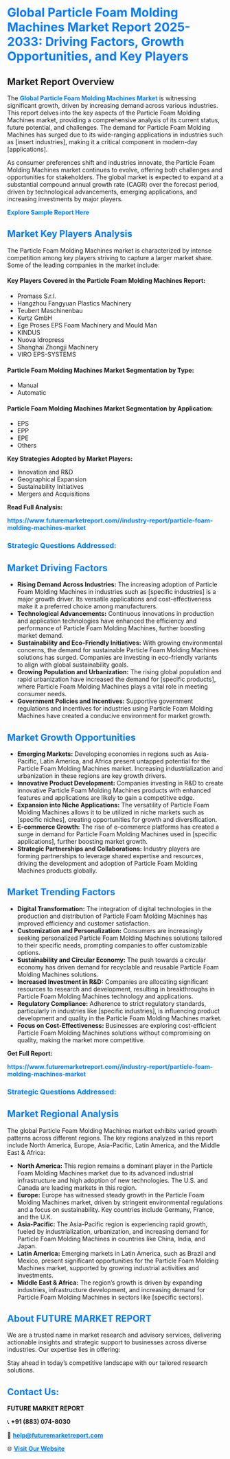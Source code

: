 <h1 style="color: #007BFF;">Global Particle Foam Molding Machines Market Report 2025-2033: Driving Factors, Growth Opportunities, and Key Players</h1>

<section id="overview">
<h2>Market Report Overview</h2>
<p>The <a href="https://www.futuremarketreport.com//industry-report/particle-foam-molding-machines-market" style="color: #007BFF; text-decoration: none;"><strong>Global Particle Foam Molding Machines Market</strong></a> is witnessing significant growth, driven by increasing demand across various industries. This report delves into the key aspects of the Particle Foam Molding Machines market, providing a comprehensive analysis of its current status, future potential, and challenges. The demand for Particle Foam Molding Machines has surged due to its wide-ranging applications in industries such as [insert industries], making it a critical component in modern-day [applications].</p>
<p>As consumer preferences shift and industries innovate, the Particle Foam Molding Machines market continues to evolve, offering both challenges and opportunities for stakeholders. The global market is expected to expand at a substantial compound annual growth rate (CAGR) over the forecast period, driven by technological advancements, emerging applications, and increasing investments by major players.</p>
</section>

<section id="overview">
<p><a href="https://www.futuremarketreport.com//request-sample/reportId=92077" style="color: #007BFF; text-decoration: none;"><strong>Explore Sample Report Here</strong></a></p>
</section>

<section id="key-players">
<h2 style="color: #007BFF;">Market Key Players Analysis</h2>
<p>The Particle Foam Molding Machines market is characterized by intense competition among key players striving to capture a larger market share. Some of the leading companies in the market include:</p>
<h4>Key Players Covered in the Particle Foam Molding Machines Report:</h4>
<ul><li>Promass S.r.l.</li><li>Hangzhou Fangyuan Plastics Machinery</li><li>Teubert Maschinenbau</li><li>Kurtz GmbH</li><li>Ege Proses EPS Foam Machinery and Mould Man</li><li>KINDUS</li><li>Nuova Idropress</li><li>Shanghai Zhongji Machinery</li><li>VIRO EPS-SYSTEMS</li></ul>
<h4>Particle Foam Molding Machines Market Segmentation by Type:</h4>
<ul><li>Manual</li><li>Automatic</li></ul>

<h4>Particle Foam Molding Machines Market Segmentation by Application:</h4>
<ul><li>EPS</li><li>EPP</li><li>EPE</li><li>Others</li></ul>
<p><strong>Key Strategies Adopted by Market Players:</strong></p>
<ul>
<li>Innovation and R&D</li>
<li>Geographical Expansion</li>
<li>Sustainability Initiatives</li>
<li>Mergers and Acquisitions</li>
</ul>
</section>

<section>
<p><strong>Read Full Analysis: </strong></p><a href="https://www.futuremarketreport.com//industry-report/particle-foam-molding-machines-market" style="color: #007BFF; text-decoration: none;"><strong>https://www.futuremarketreport.com//industry-report/particle-foam-molding-machines-market</strong></a>
<h3 style="color: #007BFF;">Strategic Questions Addressed:</h3>
</section>

<section id="driving-factors">
<h2 style="color: #007BFF;">Market Driving Factors</h2>
<ul>
<li><strong>Rising Demand Across Industries:</strong> The increasing adoption of Particle Foam Molding Machines in industries such as [specific industries] is a major growth driver. Its versatile applications and cost-effectiveness make it a preferred choice among manufacturers.</li>
<li><strong>Technological Advancements:</strong> Continuous innovations in production and application technologies have enhanced the efficiency and performance of Particle Foam Molding Machines, further boosting market demand.</li>
<li><strong>Sustainability and Eco-Friendly Initiatives:</strong> With growing environmental concerns, the demand for sustainable Particle Foam Molding Machines solutions has surged. Companies are investing in eco-friendly variants to align with global sustainability goals.</li>
<li><strong>Growing Population and Urbanization:</strong> The rising global population and rapid urbanization have increased the demand for [specific products], where Particle Foam Molding Machines plays a vital role in meeting consumer needs.</li>
<li><strong>Government Policies and Incentives:</strong> Supportive government regulations and incentives for industries using Particle Foam Molding Machines have created a conducive environment for market growth.</li>
</ul>
</section>

<section id="growth-opportunities">
<h2 style="color: #007BFF;">Market Growth Opportunities</h2>
<ul>
<li><strong>Emerging Markets:</strong> Developing economies in regions such as Asia-Pacific, Latin America, and Africa present untapped potential for the Particle Foam Molding Machines market. Increasing industrialization and urbanization in these regions are key growth drivers.</li>
<li><strong>Innovative Product Development:</strong> Companies investing in R&D to create innovative Particle Foam Molding Machines products with enhanced features and applications are likely to gain a competitive edge.</li>
<li><strong>Expansion into Niche Applications:</strong> The versatility of Particle Foam Molding Machines allows it to be utilized in niche markets such as [specific niches], creating opportunities for growth and diversification.</li>
<li><strong>E-commerce Growth:</strong> The rise of e-commerce platforms has created a surge in demand for Particle Foam Molding Machines used in [specific applications], further boosting market growth.</li>
<li><strong>Strategic Partnerships and Collaborations:</strong> Industry players are forming partnerships to leverage shared expertise and resources, driving the development and adoption of Particle Foam Molding Machines products globally.</li>
</ul>
</section>

<section id="trending-factors">
<h2 style="color: #007BFF;">Market Trending Factors</h2>
<ul>
<li><strong>Digital Transformation:</strong> The integration of digital technologies in the production and distribution of Particle Foam Molding Machines has improved efficiency and customer satisfaction.</li>
<li><strong>Customization and Personalization:</strong> Consumers are increasingly seeking personalized Particle Foam Molding Machines solutions tailored to their specific needs, prompting companies to offer customizable options.</li>
<li><strong>Sustainability and Circular Economy:</strong> The push towards a circular economy has driven demand for recyclable and reusable Particle Foam Molding Machines solutions.</li>
<li><strong>Increased Investment in R&D:</strong> Companies are allocating significant resources to research and development, resulting in breakthroughs in Particle Foam Molding Machines technology and applications.</li>
<li><strong>Regulatory Compliance:</strong> Adherence to strict regulatory standards, particularly in industries like [specific industries], is influencing product development and quality in the Particle Foam Molding Machines market.</li>
<li><strong>Focus on Cost-Effectiveness:</strong> Businesses are exploring cost-efficient Particle Foam Molding Machines solutions without compromising on quality, making the market more competitive.</li>
</ul>
</section>

<section>
<p><strong>Get Full Report: </strong></p><a href="https://www.futuremarketreport.com//industry-report/particle-foam-molding-machines-market" style="color: #007BFF; text-decoration: none;"><strong>https://www.futuremarketreport.com//industry-report/particle-foam-molding-machines-market</strong></a>
<h3 style="color: #007BFF;">Strategic Questions Addressed:</h3>
</section>


<section id="regional-analysis">
<h2 style="color: #007BFF;">Market Regional Analysis</h2>
<p>The global Particle Foam Molding Machines market exhibits varied growth patterns across different regions. The key regions analyzed in this report include North America, Europe, Asia-Pacific, Latin America, and the Middle East & Africa:</p>
<ul>
<li><strong>North America:</strong> This region remains a dominant player in the Particle Foam Molding Machines market due to its advanced industrial infrastructure and high adoption of new technologies. The U.S. and Canada are leading markets in this region.</li>
<li><strong>Europe:</strong> Europe has witnessed steady growth in the Particle Foam Molding Machines market, driven by stringent environmental regulations and a focus on sustainability. Key countries include Germany, France, and the U.K.</li>
<li><strong>Asia-Pacific:</strong> The Asia-Pacific region is experiencing rapid growth, fueled by industrialization, urbanization, and increasing demand for Particle Foam Molding Machines in countries like China, India, and Japan.</li>
<li><strong>Latin America:</strong> Emerging markets in Latin America, such as Brazil and Mexico, present significant opportunities for the Particle Foam Molding Machines market, supported by growing industrial activities and investments.</li>
<li><strong>Middle East & Africa:</strong> The region’s growth is driven by expanding industries, infrastructure development, and increasing demand for Particle Foam Molding Machines in sectors like [specific sectors].</li>
</ul>
</section>

<footer>
<h2 style="color: #007BFF;">About FUTURE MARKET REPORT</h2>
<p>We are a trusted name in market research and advisory services, delivering actionable insights and strategic support to businesses across diverse industries. Our expertise lies in offering:</p>

<p>Stay ahead in today’s competitive landscape with our tailored research solutions.</p>

<h2 style="color: #007BFF;">Contact Us:</h2>
<p><strong>FUTURE MARKET REPORT</strong></p>
<p>📞 <strong>+91 (883) 074-8030</strong></p>
<p>📧 <strong><a href="mailto:help@futuremarketreport.com" style="color: #007BFF;">help@futuremarketreport.com</a></strong></p>
<p>🌐 <strong><a href="https://www.futuremarketreport.com/" style="color: #007BFF;">Visit Our Website</a></strong></p>
</footer>